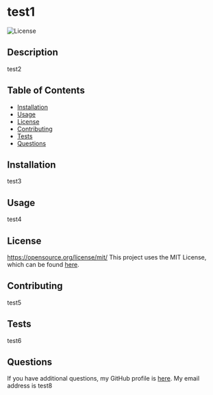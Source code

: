 # test1
![License](https://img.shields.io/badge/license-MIT-brightgreen)
## Description
test2
## Table of Contents
- [Installation](#installation)
- [Usage](#usage)
- [License](#license)
- [Contributing](#contributing)
- [Tests](#tests)
- [Questions](#questions)
## Installation
test3
## Usage
test4
## License
https://opensource.org/license/mit/
This project uses the MIT License, which can be found [here](https://opensource.org/license/mit/).
## Contributing
test5
## Tests
test6
## Questions
If you have additional questions, my GitHub profile is [here](https://www.github.com/test7). My email address is test8
